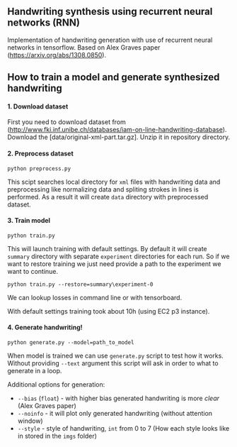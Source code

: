 ## Handwriting synthesis using recurrent neural networks (RNN)
Implementation of handwriting generation with use of recurrent neural networks in tensorflow. Based on Alex Graves paper (https://arxiv.org/abs/1308.0850).

## How to train a model and generate synthesized handwriting

#### 1. Download dataset
First you need to download dataset from (http://www.fki.inf.unibe.ch/databases/iam-on-line-handwriting-database). Download the [data/original-xml-part.tar.gz]. Unzip it in repository directory.

#### 2. Preprocess dataset
```
python preprocess.py
```

This scipt searches local directory for `xml` files with handwriting data and preprocessing like normalizing data and spliting strokes in lines is performed. As a result it will create `data` directory with preprocessed dataset.

#### 3. Train model
```
python train.py
```

This will launch training with default settings. By default it will create `summary` directory with separate `experiment` directories for each run. So if we want to restore training we just need provide a path to the experiment we want to continue.
```
python train.py --restore=summary\experiment-0
```
We can lookup losses in command line or with tensorboard. 

With default settings training took about 10h (using EC2 p3 instance).


#### 4. Generate handwriting!
```
python generate.py --model=path_to_model
```

When model is trained we can use `generate.py` script to test how it works. Without providing `--text` argument this script will ask in order to what to generate in a loop.

Additional options for generation:
* `--bias` (`float`) - with higher bias generated handwriting is more _clear_ (Alex Graves paper)
* `--noinfo` - it will plot only generated handwriting (without attention window)
* `--style` - style of handwriting, `int` from 0 to 7 (How each style looks like in stored in the `imgs` folder)
